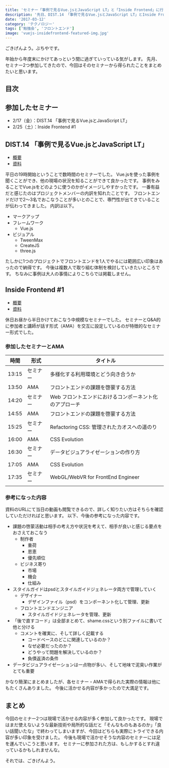 ```yaml
---
title: 'セミナー「事例で見るVue.jsとJavaScript LT」と「Inside Frontend」に行ってきた'
description: '先日、DIST.14 「事例で見るVue.jsとJavaScript LT」とInside Frontend #1という2つのセミナー参加してきました。その時のまとめです。'
date: '2017-03-12'
category: 'テクノロジー'
tags: ['勉強会', 'フロントエンド']
image: 'vuejs-insidefrontend-featured-img.jpg'
---
```


ごきげんよう。ぶちやです。

年始から年度末にかけてあっという間に過ぎていっている気がします。
先月、セミナー2つ参加してきたので、今回はそのセミナーから得られたことをまとめたいと思います。

## 目次

## 参加したセミナー

* 2/17（金）：DIST.14 「事例で見るVue.jsとJavaScript LT」
* 2/25（土）：Inside Frontend #1


## DIST.14 「事例で見るVue.jsとJavaScript LT」

* [概要](https://dist.connpass.com/event/49113/)
* [資料](https://dist.connpass.com/event/49113/presentation/)

平日の19時開始ということで数時間のセミナーでした。
Vue.jsを使った事例を聞くことができ、他の現場の状況を知ることができて良かったです。
事例をみることでVue.jsをどのように使うのかがイメージしやすかったです。
一番有益だと感じたのはプロジェクトメンバーの内訳を知れたことです。
フロントエンドだけで2～3名でおこなうことが多いとのことで、専門性が出てきていることが伝わってきました。
内訳は以下。

* マークアップ
* フレームワーク
  * Vue.js
* ビジュアル
  * TweenMax
  * CreateJS
  * three.js

たしかに1つのプロジェクトでフロントエンドを1人でやるには範囲広い印象はあったので納得です。
今後は複数人で取り組む体制を検討していきたいところです。
ちなみに事例は大人の事情によりこちらでは掲載しません。


## Inside Frontend #1

* [概要](https://inside-frontend.connpass.com/event/47920/)
* [資料](https://inside-frontend.connpass.com/event/47920/presentation/)

休日お昼から半日かけておこなう中規模なセミナーでした。
セミナーとQ&A的に参加者と講師が話す形式（AMA）を交互に設定しているのが特徴的なセミナー形式でした。


### 参加したセミナーとAMA

|  時間  | 形式  | タイトル                                 |
| ----- | ----- | ------------------------------------- |
| 13:15 | セミナー | 多様化する利用環境とどう向き合うか             |
| 13:50 | AMA   | フロントエンドの課題を啓蒙する方法              |
| 14:20 | セミナー | Web フロントエンドにおけるコンポーネント化のアプローチ |
| 14:55 | AMA   | フロントエンドの課題を啓蒙する方法              |
| 15:25 | セミナー | Refactoring CSS: 管理されたカオスへの道のり  |
| 16:00 | AMA   | CSS Evolution                         |
| 16:30 | セミナー | データビジュアライゼーションの作り方              |
| 17:05 | AMA   | CSS Evolution                         |
| 17:35 | セミナー | WebGL/WebVR for FrontEnd Engineer     |


### 参考になった内容

資料のURLにて当日の動画も閲覧できるので、詳しく知りたい方はそちらを確認していただければと思います。
以下、今後の参考になった内容です。

* 課題の啓蒙活動は相手の考え方や状況を考えて、相手が良いと感じる要点をおさえておこなう
    * 制作者
        * 重荷
        * 恩恵
        * 優先順位
    * ビジネス寄り
        * 市場
        * 機会
        * 仕組み
* スタイルガイドはpsdとスタイルガイドジェネレータ両方で管理していく
    * デザイナー
        * デザインファイル（psd）をコンポーネント化して管理、更新
    * フロントエンドエンジニア
        * スタイルガイドジェネレータを管理、更新
* 「後で直すコード」は全部まとめて、shame.cssという別ファイルに書いて他と分ける
    * コメントを確実に、そして詳しく記載する
        * コードベースのどこに関連しているのか？
        * なぜ必要だったのか？
        * どうやって問題を解決しているのか？
        * 負債返済の条件
* データビジュアライゼーションは一点物が多い、そして地味で泥臭い作業がとても重要

かなり簡潔にまとめましたが、各セミナー・AMAで得られた実際の情報は他にもたくさんありました。
今後に活かせる内容が多かったので大満足です。


## まとめ

今回のセミナー2つは現場で活かせる内容が多く参加して良かったです。
現場ではまだ使えないような最新技術や局所的な話だと「そんなものもあるのか」「良い話聞いたな」で終わってしまいますが、今回はどちらも実際にトライできる内容が多い印象を受けました。
今後も現場で活かせそうな内容のセミナーには足を運んでいこうと思います。
セミナーに参加された方は、もしかするとすれ違っているかもしれませんな。

それでは、ごきげんよう。
